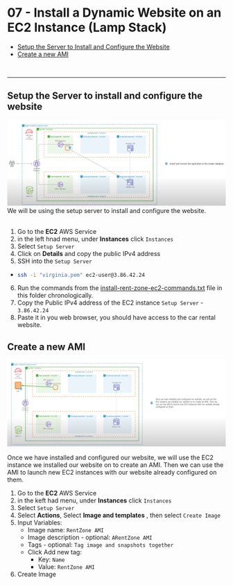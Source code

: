 # 07 - Install a Dynamic Website on an EC2 Instance (Lamp Stack)


<!-- no toc -->
- [Setup the Server to Install and Configure the Website](#setup-the-server-to-install-and-configure-the-website)
- [Create a new AMI](#create-a-new-ami)





<br>

---

## Setup the Server to install and configure the website
![Image Alt text](image.png)
We will be using the setup server to install and configure the website.
<br><br>


1. Go to the **EC2** AWS Service
2. in the left hnad menu, under **Instances** click `Instances`
3. Select `Setup Server`
4. Click on **Details** and copy the public IPv4 address 
5. SSH into the `Setup Server`
  - ```bash
    ssh -i "virginia.pem" ec2-user@3.86.42.24
    ```

6. Run the commands from the [install-rent-zone-ec2-commands.txt](install-rent-zone-ec2-commands.txt) file in this folder chronologically.
7. Copy the Public IPv4 address of the EC2 instance `Setup Server` - `3.86.42.24`
8. Paste it in you web browser, you should have access to the car rental website.


## Create a new AMI
![Alt text](image-1.png)

Once we have installed and configured our website, we will use the EC2 instance we installed our website on to create an AMI. Then we can use the AMI to launch new EC2 instances with our website already configured on them.

1. Go to the **EC2** AWS Service
2. in the keft had menu, under **Instances** click `Instances`
3. Select `Setup Server`
4. Select **Actions**, Select **Image and templates** , then select `Create Image`
5. Input Variables:
    - Image name: `RentZone AMI`
    - Image description - optional: `ARentZone AMI`
    - Tags - optional: `Tag image and snapshots together`
    - Click Add new tag:
      - Key: `Name`
      - Value: `RentZone AMI`
6. Create Image
